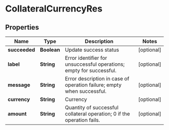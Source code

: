 
# CollateralCurrencyRes

## Properties

Name | Type | Description | Notes
------------ | ------------- | ------------- | -------------
**succeeded** | **Boolean** | Update success status |  [optional]
**label** | **String** | Error identifier for unsuccessful operations; empty for successful. |  [optional]
**message** | **String** | Error description in case of operation failure; empty when successful. |  [optional]
**currency** | **String** | Currency |  [optional]
**amount** | **String** | Quantity of successful collateral operation; 0 if the operation fails. |  [optional]

